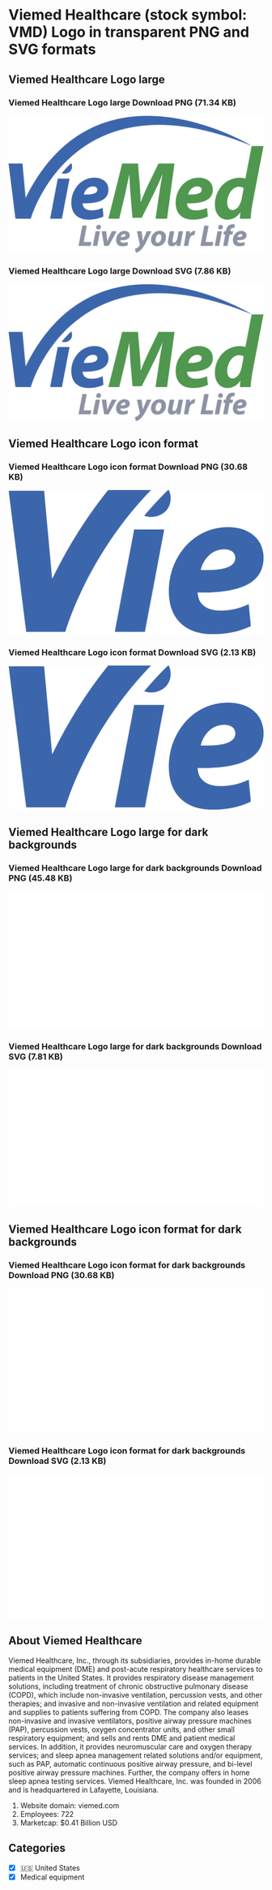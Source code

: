 # Viemed Healthcare (stock symbol: VMD) Logo in transparent PNG and SVG formats

## Viemed Healthcare Logo large

### Viemed Healthcare Logo large Download PNG (71.34 KB)

![Viemed Healthcare Logo large Download PNG (71.34 KB)](/img/orig/VMD_BIG-7d749378.png)

### Viemed Healthcare Logo large Download SVG (7.86 KB)

![Viemed Healthcare Logo large Download SVG (7.86 KB)](/img/orig/VMD_BIG-48cdc907.svg)

## Viemed Healthcare Logo icon format

### Viemed Healthcare Logo icon format Download PNG (30.68 KB)

![Viemed Healthcare Logo icon format Download PNG (30.68 KB)](/img/orig/VMD-1a06ebaf.png)

### Viemed Healthcare Logo icon format Download SVG (2.13 KB)

![Viemed Healthcare Logo icon format Download SVG (2.13 KB)](/img/orig/VMD-d49afee9.svg)

## Viemed Healthcare Logo large for dark backgrounds

### Viemed Healthcare Logo large for dark backgrounds Download PNG (45.48 KB)

![Viemed Healthcare Logo large for dark backgrounds Download PNG (45.48 KB)](/img/orig/VMD_BIG.D-421f66d5.png)

### Viemed Healthcare Logo large for dark backgrounds Download SVG (7.81 KB)

![Viemed Healthcare Logo large for dark backgrounds Download SVG (7.81 KB)](/img/orig/VMD_BIG.D-3007e484.svg)

## Viemed Healthcare Logo icon format for dark backgrounds

### Viemed Healthcare Logo icon format for dark backgrounds Download PNG (30.68 KB)

![Viemed Healthcare Logo icon format for dark backgrounds Download PNG (30.68 KB)](/img/orig/VMD.D-b18f09b1.png)

### Viemed Healthcare Logo icon format for dark backgrounds Download SVG (2.13 KB)

![Viemed Healthcare Logo icon format for dark backgrounds Download SVG (2.13 KB)](/img/orig/VMD.D-ff98b3df.svg)

## About Viemed Healthcare

Viemed Healthcare, Inc., through its subsidiaries, provides in-home durable medical equipment (DME) and post-acute respiratory healthcare services to patients in the United States. It provides respiratory disease management solutions, including treatment of chronic obstructive pulmonary disease (COPD), which include non-invasive ventilation, percussion vests, and other therapies; and invasive and non-invasive ventilation and related equipment and supplies to patients suffering from COPD. The company also leases non-invasive and invasive ventilators, positive airway pressure machines (PAP), percussion vests, oxygen concentrator units, and other small respiratory equipment; and sells and rents DME and patient medical services. In addition, it provides neuromuscular care and oxygen therapy services; and sleep apnea management related solutions and/or equipment, such as PAP, automatic continuous positive airway pressure, and bi-level positive airway pressure machines. Further, the company offers in home sleep apnea testing services. Viemed Healthcare, Inc. was founded in 2006 and is headquartered in Lafayette, Louisiana.

1. Website domain: viemed.com
2. Employees: 722
3. Marketcap: $0.41 Billion USD


## Categories
- [x] 🇺🇸 United States
- [x] Medical equipment
